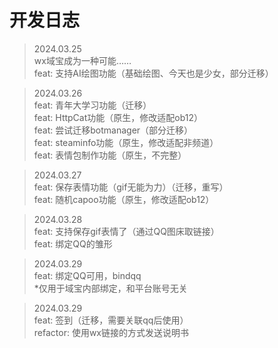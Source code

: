 # 开发日志

> 2024.03.25  
wx域宝成为一种可能……  
feat: 支持AI绘图功能（基础绘图、今天也是少女，部分迁移）

> 2024.03.26  
feat: 青年大学习功能（迁移）  
feat: HttpCat功能（原生，修改适配ob12）  
feat: 尝试迁移botmanager（部分迁移）  
feat: steaminfo功能（原生，修改适配非频道）  
feat: 表情包制作功能（原生，不完整）

> 2024.03.27  
feat: 保存表情功能（gif无能为力）（迁移，重写）  
feat: 随机capoo功能（原生，修改适配ob12）

> 2024.03.28  
feat: 支持保存gif表情了（通过QQ图床取链接）  
feat: 绑定QQ的雏形

> 2024.03.29  
feat: 绑定QQ可用，bindqq  
*仅用于域宝内部绑定，和平台账号无关  

> 2024.03.29  
feat: 签到（迁移，需要关联qq后使用）  
refactor: 使用wx链接的方式发送说明书
